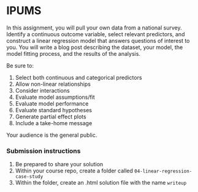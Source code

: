 # IPUMS

In this assignment, you will pull your own data from a national survey.  Identify a continuous outcome variable, select relevant predictors, and construct a linear regression model that answers questions of interest to you.  You will write a blog post describing the dataset, your model, the model fitting process, and the results of the analysis.

Be sure to:
1. Select both continuous and categorical predictors
1. Allow non-linear relationships
1. Consider interactions
1. Evaluate model assumptions/fit
1. Evaluate model performance
1. Evaluate standard hypotheses
1. Generate partial effect plots
1. Include a take-home message

Your audience is the general public.

### Submission instructions

1.  Be prepared to share your solution
1.  Within your course repo, create a folder called `04-linear-regression-case-study`
1.  Within the folder, create an .html solution file with the name
    `writeup`